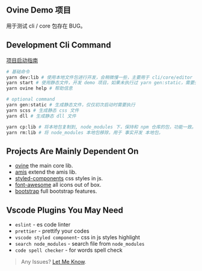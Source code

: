 ## Ovine Demo 项目

用于测试 cli / core 包存在 BUG。

## Development Cli Command

[项目启动指南](https://ovine.igroupes.com/org/blog/contribute/)

```bash
# 基础命令
yarn dev:lib # 使用本地文件包进行开发，会稍微慢一些，主要用于 cli/core/editor 依赖包开发
yarn start # 使用静态文件，开发 demo 项目，如果未执行过 yarn gen:static，需要先执行一次。主要用于 demo 开发
yarn ovine help # 帮助信息

# optional command
yarn gen:static # 生成静态文件，仅仅初次启动时需要执行
yarn scss # 生成静态 css 文件
yarn dll # 生成静态 dll 文件

yarn cp:lib # 将本地包复制到, node_modules 下，保持和 npm 仓库的包，功能一致。用于 预览包的效果，与 demo 项目发布。
yarn rm:lib # 将 node_modules 本地包移除，用于 事实开发 本地包，
```

## Projects Are Mainly Dependent On

- [ovine](https://github.com/CareyToboo/ovine) the main core lib.
- [amis](https://baidu.github.io/amis/docs/start/getting-started) extend the amis lib.
- [styled-components](https://styled-components.com) css styles in js.
- [font-awesome](http://fontawesome.dashgame.com) all icons out of box.
- [bootstrap](https://getbootstrap.com/docs/4.4/getting-started/introduction) full bootstrap features.

## Vscode Plugins You May Need

- `eslint` - es code linter
- `prettier` - prettify your codes
- `vscode styled component`- css in js styles highlight
- `search node_modules` - search file from `node_modules`
- `code spell checker` - for words spell check

> Any Issues? [Let Me Know](https://github.com/CareyToboo/ovine).
